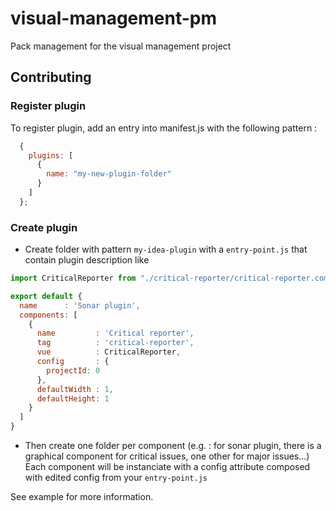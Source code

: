 # visual-management-pm

Pack management for the visual management project

## Contributing

### Register plugin

To register plugin, add an entry into manifest.js with the following pattern :

```js
  {
    plugins: [
      {
        name: "my-new-plugin-folder"
      }
    ]
  };

```

### Create plugin

* Create folder with pattern `my-idea-plugin` with a `entry-point.js` that contain plugin description like 
```js
import CriticalReporter from "./critical-reporter/critical-reporter.component.vue"

export default {
  name      : 'Sonar plugin',
  components: [
    {
      name         : 'Critical reporter',
      tag          : 'critical-reporter',
      vue          : CriticalReporter,
      config       : {
        projectId: 0
      },
      defaultWidth : 1,
      defaultHeight: 1
    }
  ]
}
```
* Then create one folder per component (e.g. : for sonar plugin, there is a graphical component for critical issues, one other for major issues...)
Each component will be instanciate with a config attribute composed with edited config from your `entry-point.js`

See example for more information.
